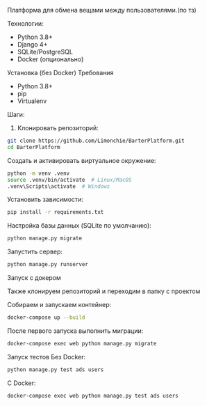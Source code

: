 Платформа для обмена вещами между пользователями.(по тз)

Технологии:
- Python 3.8+
- Django 4+
- SQLite/PostgreSQL
- Docker (опционально)


Установка (без Docker)
Требования
- Python 3.8+
- pip
- Virtualenv

Шаги:
1. Клонировать репозиторий:
```bash
git clone https://github.com/Limonchie/BarterPlatform.git
cd BarterPlatform
```

Создать и активировать виртуальное окружение:
```bash
python -m venv .venv
source .venv/bin/activate  # Linux/MacOS
.venv\Scripts\activate  # Windows
```

Установить зависимости:
```bash
pip install -r requirements.txt
```

Настройка базы данных (SQLite по умолчанию):
```bash
python manage.py migrate
```

Запустить сервер:
```bash
python manage.py runserver
```

Запуск с докером

Также клонируем репозиторий и переходим в папку с проектом

Собираем и запускаем контейнер:
```bash
docker-compose up --build
```

После первого запуска выполнить миграции:
```bash
docker-compose exec web python manage.py migrate
```

Запуск тестов
Без Docker:

```bash
python manage.py test ads users
```

С Docker:
```bash
docker-compose exec web python manage.py test ads users
```
